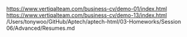 https://www.vertiqalteam.com/business-cv/demo-01/index.html
https://www.vertiqalteam.com/business-cv/demo-13/index.html
/Users/tonywoo/GitHub/Aptech/aptech-html/03-Homeworks/Session 06/Advanced/Resumes.md

